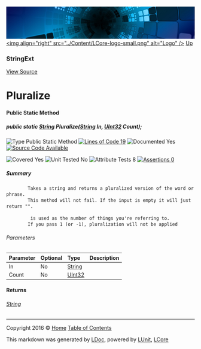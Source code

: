 ![](../Content/LCore-banner-small.png "")
[&lt;img align=&quot;right&quot; src=&quot;../Content/LCore-logo-small.png&quot; alt=&quot;Logo&quot; /&gt;](../../README.md)
[Up](StringExt.md)

### StringExt
[View Source](../Extensions/Reference%20Types/StringExt.cs)

# Pluralize

#### Public Static Method

##### public static <a href="https://msdn.microsoft.com/en-us/library/system.string.aspx" alt="">String</a> Pluralize(<a href="https://msdn.microsoft.com/en-us/library/system.string.aspx" alt="">String</a> In, <a href="https://msdn.microsoft.com/en-us/library/system.uint32.aspx" alt="">UInt32</a> Count);

![Type Public Static Method](http://b.repl.ca/v1/Type-Public%20Static%20Method-Blue.png "") [![Lines of Code 19](http://b.repl.ca/v1/Lines%20of%20Code-19-blue.png "")](../Extensions/Reference%20Types/StringExt.cs#L1121)    ![Documented Yes](http://b.repl.ca/v1/Documented-Yes-brightgreen.png "") [![Source Code Available](http://b.repl.ca/v1/Source%20Code-Available-brightgreen.png "")](../Extensions/Reference%20Types/StringExt.cs#L1121)

![Covered Yes](http://b.repl.ca/v1/Covered-Yes-brightgreen.png "") ![Unit Tested No](http://b.repl.ca/v1/Unit%20Tested-No-lightgrey.png "") ![Attribute Tests 8](http://b.repl.ca/v1/Attribute%20Tests-8-brightgreen.png "") [![Assertions 0](http://b.repl.ca/v1/Assertions-0-lightgrey.png "")](../Extensions/Reference%20Types/StringExt.cs)

##### Summary

            Takes a string and returns a pluralized version of the word or phrase.
            This method will not fail. If the input is empty it will just return "".
            
             is used as the number of things you're referring to. 
            If you pass 1 (or -1), pluralization will not be applied
            

###### Parameters

Parameter | Optional | Type | Description
:---  | :---  | :---  | :--- 
In | No | [String](https://msdn.microsoft.com/en-us/library/system.string.aspx) | 
Count | No | [UInt32](https://msdn.microsoft.com/en-us/library/system.uint32.aspx) | 


#### Returns

###### [String](https://msdn.microsoft.com/en-us/library/system.string.aspx)



---

Copyright 2016 &copy; [Home](../../README.md) [Table of Contents](../../TableOfContents.md)

This markdown was generated by [LDoc](https://github.com/CodeSingularity/LDoc), powered by [LUnit](https://github.com/CodeSingularity/LUnit), [LCore](https://github.com/CodeSingularity/LCore)
